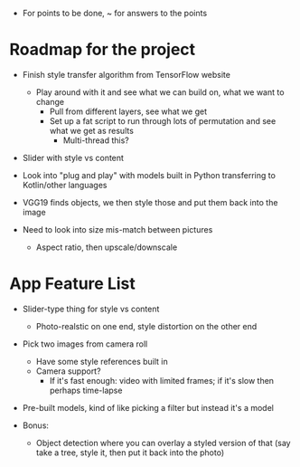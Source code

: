 


* For points to be done, ~ for answers to the points

# Roadmap for the project

* Finish style transfer algorithm from TensorFlow website
    * Play around with it and see what we can build on, what we want to change
        * Pull from different layers, see what we get
        * Set up a fat script to run through lots of permutation and see what we get as results
            * Multi-thread this?

* Slider with style vs content 

* Look into "plug and play" with models built in Python transferring to Kotlin/other languages

* VGG19 finds objects, we then style those and put them back into the image

* Need to look into size mis-match between pictures
    * Aspect ratio, then upscale/downscale








# App Feature List

* Slider-type thing for style vs content 
    * Photo-realstic on one end, style distortion on the other end

* Pick two images from camera roll
    * Have some style references built in
    * Camera support? 
        * If it's fast enough: video with limited frames; if it's slow then perhaps time-lapse 
        
* Pre-built models, kind of like picking a filter but instead it's a model 


* Bonus: 
    * Object detection where you can overlay a styled version of that (say take a tree, style it, then put it back into the photo)
